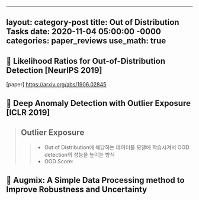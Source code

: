 
---
layout: category-post
title:  Out of Distribution Tasks
date:   2020-11-04 05:00:00 -0000
categories: paper_reviews
use_math: true
---
## :blue_book: Likelihood Ratios for Out-of-Distribution Detection [NeurIPS 2019]
[paper] <https://arxiv.org/abs/1906.02845>

## :green_book: Deep Anomaly Detection with Outlier Exposure [ICLR 2019]
> ## Outlier Exposure
> > - Out of Distribution에 해당하는 데이터를 모델에 학습시켜서 OOD detection의 성능을 높이는 방식
> > - OOD Score: 

## :closed_book: Augmix: A Simple Data Processing method to Improve Robustness and Uncertainty